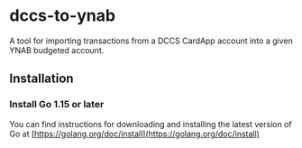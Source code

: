 # dccs-to-ynab
A tool for importing transactions from a DCCS CardApp account into a given YNAB budgeted account.

## Installation

### Install Go 1.15 or later
You can find instructions for downloading and installing the latest version of Go at [https://golang.org/doc/install](https://golang.org/doc/install)


